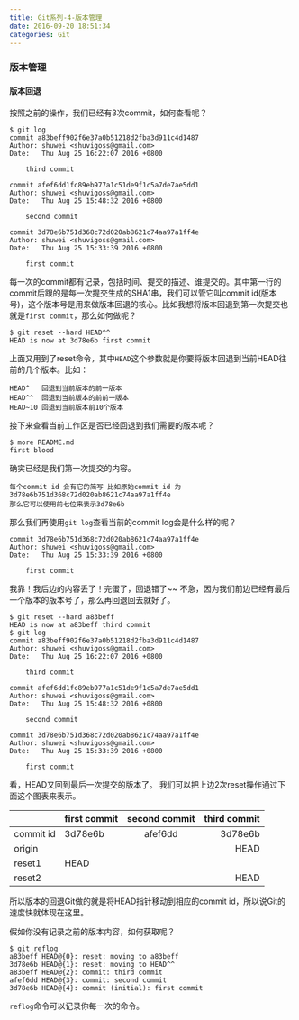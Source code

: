 ```yaml
---
title: Git系列-4-版本管理
date: 2016-09-20 18:51:34
categories: Git
---
```

### 版本管理

#### 版本回退
按照之前的操作，我们已经有3次commit，如何查看呢？
<!--more-->
```
$ git log
commit a83beff902f6e37a0b51218d2fba3d911c4d1487
Author: shuwei <shuvigoss@gmail.com>
Date:   Thu Aug 25 16:22:07 2016 +0800

    third commit

commit afef6dd1fc89eb977a1c51de9f1c5a7de7ae5dd1
Author: shuwei <shuvigoss@gmail.com>
Date:   Thu Aug 25 15:48:32 2016 +0800

    second commit

commit 3d78e6b751d368c72d020ab8621c74aa97a1ff4e
Author: shuwei <shuvigoss@gmail.com>
Date:   Thu Aug 25 15:33:39 2016 +0800

    first commit
```

每一次的commit都有记录，包括时间、提交的描述、谁提交的。其中第一行的commit后跟的是每一次提交生成的SHA1串，我们可以管它叫commit id(版本号)，这个版本号是用来做版本回退的核心。比如我想将版本回退到第一次提交也就是`first commit`，那么如何做呢？

```
$ git reset --hard HEAD^^
HEAD is now at 3d78e6b first commit
```

上面又用到了reset命令，其中`HEAD`这个参数就是你要将版本回退到当前HEAD往前的几个版本。比如：

    HEAD^   回退到当前版本的前一版本
    HEAD^^  回退到当前版本的前前一版本
    HEAD~10 回退到当前版本前10个版本

接下来查看当前工作区是否已经回退到我们需要的版本呢？

```
$ more README.md
first blood
```

确实已经是我们第一次提交的内容。

    每个commit id 会有它的简写 比如原始commit id 为 3d78e6b751d368c72d020ab8621c74aa97a1ff4e
    那么它可以使用前七位来表示3d78e6b

那么我们再使用`git log`查看当前的commit log会是什么样的呢？

```
commit 3d78e6b751d368c72d020ab8621c74aa97a1ff4e
Author: shuwei <shuvigoss@gmail.com>
Date:   Thu Aug 25 15:33:39 2016 +0800

    first commit
```

我靠！我后边的内容丢了！完蛋了，回退错了~~
不急，因为我们前边已经有最后一个版本的版本号了，那么再回退回去就好了。

```
$ git reset --hard a83beff
HEAD is now at a83beff third commit
$ git log
commit a83beff902f6e37a0b51218d2fba3d911c4d1487
Author: shuwei <shuvigoss@gmail.com>
Date:   Thu Aug 25 16:22:07 2016 +0800

    third commit

commit afef6dd1fc89eb977a1c51de9f1c5a7de7ae5dd1
Author: shuwei <shuvigoss@gmail.com>
Date:   Thu Aug 25 15:48:32 2016 +0800

    second commit

commit 3d78e6b751d368c72d020ab8621c74aa97a1ff4e
Author: shuwei <shuvigoss@gmail.com>
Date:   Thu Aug 25 15:33:39 2016 +0800

    first commit
```

看，HEAD又回到最后一次提交的版本了。
我们可以把上边2次reset操作通过下面这个图表来表示。

| | first commit | second commit | third commit  |
| ---| :--------- |:-------------:| -----:|
| commit id     | 3d78e6b | afef6dd | 3d78e6b |
| origin      |  |  | HEAD |
| reset1 | HEAD |   |   |
| reset2 |   |   | HEAD |

所以版本的回退Git做的就是将HEAD指针移动到相应的commit id，所以说Git的速度快就体现在这里。

假如你没有记录之前的版本内容，如何获取呢？

```
$ git reflog
a83beff HEAD@{0}: reset: moving to a83beff
3d78e6b HEAD@{1}: reset: moving to HEAD^^
a83beff HEAD@{2}: commit: third commit
afef6dd HEAD@{3}: commit: second commit
3d78e6b HEAD@{4}: commit (initial): first commit
```

`reflog`命令可以记录你每一次的命令。
